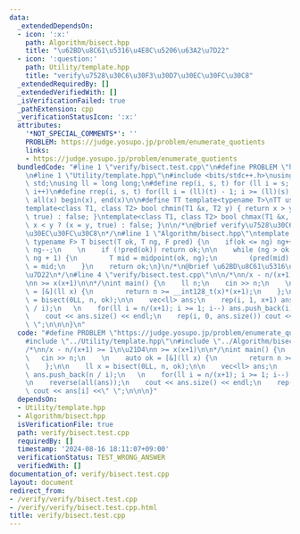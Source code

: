 ```yaml
---
data:
  _extendedDependsOn:
  - icon: ':x:'
    path: Algorithm/bisect.hpp
    title: "\u62BD\u8C61\u5316\u4E8C\u5206\u63A2\u7D22"
  - icon: ':question:'
    path: Utility/template.hpp
    title: "verify\u7528\u30C6\u30F3\u30D7\u30EC\u30FC\u30C8"
  _extendedRequiredBy: []
  _extendedVerifiedWith: []
  _isVerificationFailed: true
  _pathExtension: cpp
  _verificationStatusIcon: ':x:'
  attributes:
    '*NOT_SPECIAL_COMMENTS*': ''
    PROBLEM: https://judge.yosupo.jp/problem/enumerate_quotients
    links:
    - https://judge.yosupo.jp/problem/enumerate_quotients
  bundledCode: "#line 1 \"verify/bisect.test.cpp\"\n#define PROBLEM \"https://judge.yosupo.jp/problem/enumerate_quotients\"\
    \n#line 1 \"Utility/template.hpp\"\n#include <bits/stdc++.h>\nusing namespace\
    \ std;\nusing ll = long long;\n#define rep(i, s, t) for (ll i = s; i < (ll)(t);\
    \ i++)\n#define rrep(i, s, t) for(ll i = (ll)(t) - 1; i >= (ll)(s); i--)\n#define\
    \ all(x) begin(x), end(x)\n\n#define TT template<typename T>\nTT using vec = vector<T>;\n\
    template<class T1, class T2> bool chmin(T1 &x, T2 y) { return x > y ? (x = y,\
    \ true) : false; }\ntemplate<class T1, class T2> bool chmax(T1 &x, T2 y) { return\
    \ x < y ? (x = y, true) : false; }\n\n/*\n@brief verify\u7528\u30C6\u30F3\u30D7\
    \u30EC\u30FC\u30C8\n*/\n#line 1 \"Algorithm/bisect.hpp\"\ntemplate <typename T,\
    \ typename F> T bisect(T ok, T ng, F pred) {\n    if(ok <= ng) ng++;\n    else\
    \ ng--;\n    \n    if (!pred(ok)) return ok;\n\n    while (ng > ok + 1 || ok >\
    \ ng + 1) {\n        T mid = midpoint(ok, ng);\n        (pred(mid) ? ok : ng)\
    \ = mid;\n    }\n    return ok;\n}\n/*\n@brief \u62BD\u8C61\u5316\u4E8C\u5206\u63A2\
    \u7D22\n*/\n#line 4 \"verify/bisect.test.cpp\"\n\n/*\nn/x - n/(x+1) >= 1\n\u21D4\
    \nn >= x(x+1)\n\n*/\nint main() {\n    ll n;\n    cin >> n;\n    \n    auto ok\
    \ = [&](ll x) {\n        return n >= __int128_t(x)*(x+1);\n    };\n\n    ll x\
    \ = bisect(0LL, n, ok);\n\n    vec<ll> ans;\n    rep(i, 1, x+1) ans.push_back(n\
    \ / i);\n   \n    for(ll i = n/(x+1); i >= 1; i--) ans.push_back(i);\n\n    reverse(all(ans));\n\
    \    cout << ans.size() << endl;\n    rep(i, 0, ans.size()) cout << ans[i] <<\"\
    \ \";\n\n\n}\n"
  code: "#define PROBLEM \"https://judge.yosupo.jp/problem/enumerate_quotients\"\n\
    #include \"../Utility/template.hpp\"\n#include \"../Algorithm/bisect.hpp\"\n\n\
    /*\nn/x - n/(x+1) >= 1\n\u21D4\nn >= x(x+1)\n\n*/\nint main() {\n    ll n;\n \
    \   cin >> n;\n    \n    auto ok = [&](ll x) {\n        return n >= __int128_t(x)*(x+1);\n\
    \    };\n\n    ll x = bisect(0LL, n, ok);\n\n    vec<ll> ans;\n    rep(i, 1, x+1)\
    \ ans.push_back(n / i);\n   \n    for(ll i = n/(x+1); i >= 1; i--) ans.push_back(i);\n\
    \n    reverse(all(ans));\n    cout << ans.size() << endl;\n    rep(i, 0, ans.size())\
    \ cout << ans[i] <<\" \";\n\n\n}"
  dependsOn:
  - Utility/template.hpp
  - Algorithm/bisect.hpp
  isVerificationFile: true
  path: verify/bisect.test.cpp
  requiredBy: []
  timestamp: '2024-08-16 18:11:07+09:00'
  verificationStatus: TEST_WRONG_ANSWER
  verifiedWith: []
documentation_of: verify/bisect.test.cpp
layout: document
redirect_from:
- /verify/verify/bisect.test.cpp
- /verify/verify/bisect.test.cpp.html
title: verify/bisect.test.cpp
---
```

